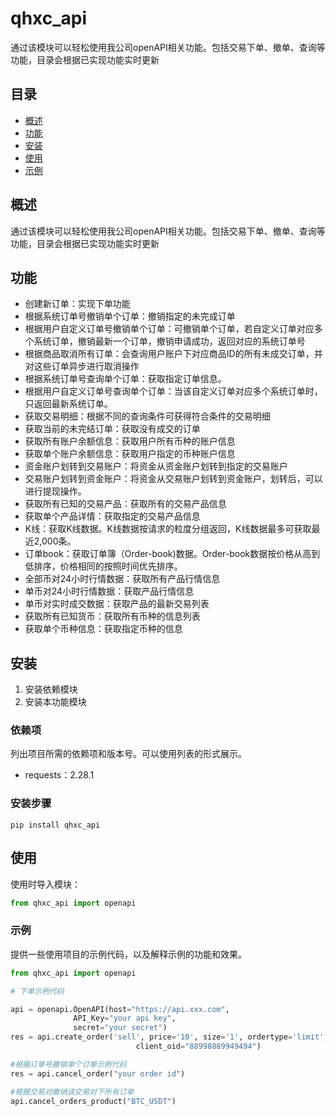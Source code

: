 # qhxc_api

通过该模块可以轻松使用我公司openAPI相关功能。包括交易下单、撤单、查询等功能，目录会根据已实现功能实时更新

## 目录

- [概述](#概述)
- [功能](#功能)
- [安装](#安装)
- [使用](#使用)
- [示例](#示例)

## 概述

通过该模块可以轻松使用我公司openAPI相关功能。包括交易下单、撤单、查询等功能，目录会根据已实现功能实时更新

## 功能


- 创建新订单：实现下单功能
- 根据系统订单号撤销单个订单：撤销指定的未完成订单
- 根据用户自定义订单号撤销单个订单：可撤销单个订单，若自定义订单对应多个系统订单，撤销最新一个订单，撤销申请成功，返回对应的系统订单号
- 根据商品取消所有订单：会查询用户账户下对应商品ID的所有未成交订单，并对这些订单异步进行取消操作
- 根据系统订单号查询单个订单：获取指定订单信息。
- 根据用户自定义订单号查询单个订单：当该自定义订单对应多个系统订单时，只返回最新系统订单。
- 获取交易明细：根据不同的查询条件可获得符合条件的交易明细
- 获取当前的未完结订单：获取没有成交的订单
- 获取所有账户余额信息：获取用户所有币种的账户信息
- 获取单个账户余额信息：获取用户指定的币种账户信息
- 资金账户划转到交易账户：将资金从资金账户划转到指定的交易账户
- 交易账户划转到资金账户：将资金从交易账户划转到资金账户，划转后，可以进行提现操作。
- 获取所有已知的交易产品：获取所有的交易产品信息
- 获取单个产品详情：获取指定的交易产品信息
- K线：获取K线数据。K线数据按请求的粒度分组返回，K线数据最多可获取最近2,000条。
- 订单book：获取订单簿（Order-book)数据。Order-book数据按价格从高到低排序，价格相同的按照时间优先排序。
- 全部币对24小时行情数据：获取所有产品行情信息
- 单币对24小时行情数据：获取产品行情信息
- 单币对实时成交数据：获取产品的最新交易列表
- 获取所有已知货币：获取所有币种的信息列表
- 获取单个币种信息：获取指定币种的信息



## 安装

1. 安装依赖模块
2. 安装本功能模块

### 依赖项

列出项目所需的依赖项和版本号。可以使用列表的形式展示。

- requests：2.28.1

### 安装步骤
```
pip install qhxc_api
```
## 使用

使用时导入模块：
```python
from qhxc_api import openapi
```
### 示例

提供一些使用项目的示例代码，以及解释示例的功能和效果。

```python
from qhxc_api import openapi

# 下单示例代码

api = openapi.OpenAPI(host="https://api.xxx.com",
              API_Key="your api key",
              secret="your secret")
res = api.create_order('sell', price='10', size='1', ordertype='limit', funds='', stp='dc', product="ETH_BTC",
                            client_oid="88998889949494")

#根据订单号撤销单个订单示例代码
res = api.cancel_order("your order id")

#根据交易对撤销该交易对下所有订单
api.cancel_orders_product("BTC_USDT")

```
